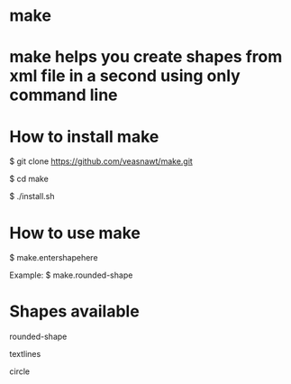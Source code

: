 # make

# make helps you create shapes from xml file in a second using only command line

# How to install make

$ git clone https://github.com/veasnawt/make.git

$ cd make

$ ./install.sh

# How to use make

$ make.entershapehere
  
  Example: 
  $ make.rounded-shape

# Shapes available
rounded-shape

textlines

circle
